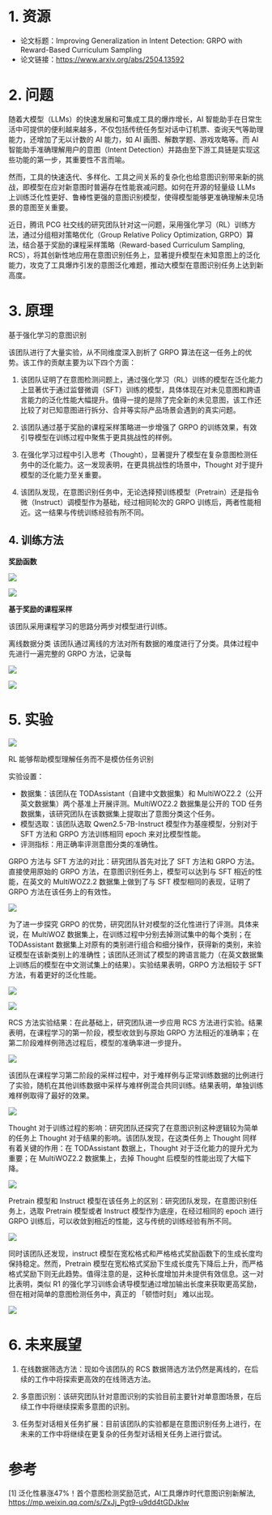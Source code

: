 # 1. 资源

- 论文标题：Improving Generalization in Intent Detection: GRPO with Reward-Based Curriculum Sampling
- 论文链接：https://www.arxiv.org/abs/2504.13592

# 2. 问题

随着大模型（LLMs）的快速发展和可集成工具的爆炸增长，AI 智能助手在日常生活中可提供的便利越来越多，不仅包括传统任务型对话中订机票、查询天气等助理能力，还增加了无以计数的 AI 能力，如 AI 画图、解数学题、游戏攻略等。而 AI 智能助手准确理解用户的意图（Intent Detection）并路由至下游工具链是实现这些功能的第一步，其重要性不言而喻。

然而，工具的快速迭代、多样化、工具之间关系的复杂化也给意图识别带来新的挑战，即模型在应对新意图时普遍存在性能衰减问题。如何在开源的轻量级 LLMs 上训练泛化性更好、鲁棒性更强的意图识别模型，使得模型能够更准确理解未见场景的意图至关重要。

近日，腾讯 PCG 社交线的研究团队针对这一问题，采用强化学习（RL）训练方法，通过分组相对策略优化（Group Relative Policy Optimization, GRPO）算法，结合基于奖励的课程采样策略（Reward-based Curriculum Sampling, RCS），将其创新性地应用在意图识别任务上，显著提升模型在未知意图上的泛化能力，攻克了工具爆炸引发的意图泛化难题，推动大模型在意图识别任务上达到新高度。

# 3. 原理

基于强化学习的意图识别

该团队进行了大量实验，从不同维度深入剖析了 GRPO 算法在这一任务上的优势。该工作的贡献主要为以下四个方面：

1. 该团队证明了在意图检测问题上，通过强化学习（RL）训练的模型在泛化能力上显著优于通过监督微调（SFT）训练的模型，具体体现在对未见意图和跨语言能力的泛化性能大幅提升。值得一提的是除了完全新的未见意图，该工作还比较了对已知意图进行拆分、合并等实际产品场景会遇到的真实问题。

2. 该团队通过基于奖励的课程采样策略进一步增强了 GRPO 的训练效果，有效引导模型在训练过程中聚焦于更具挑战性的样例。

3. 在强化学习过程中引入思考（Thought），显著提升了模型在复杂意图检测任务中的泛化能力。这一发现表明，在更具挑战性的场景中，Thought 对于提升模型的泛化能力至关重要。

4. 该团队发现，在意图识别任务中，无论选择预训练模型（Pretrain）还是指令微（Instruct）调模型作为基础，经过相同轮次的 GRPO 训练后，两者性能相近。这一结果与传统训练经验有所不同。

## 4. 训练方法

**奖励函数**

![](../.01_腾讯GRPO意图训练_images/奖励函数1.png)

![](../.01_腾讯GRPO意图训练_images/奖励函数2.png)

**基于奖励的课程采样**

该团队采用课程学习的思路分两步对模型进行训练。

离线数据分类 该团队通过离线的方法对所有数据的难度进行了分类。具体过程中先进行一遍完整的 GRPO 方法，记录每

![](../.01_腾讯GRPO意图训练_images/打分.png)

![](../.01_腾讯GRPO意图训练_images/打分2.png)


# 5. 实验

![](../.01_腾讯GRPO意图训练_images/性能.png)

RL 能够帮助模型理解任务而不是模仿任务识别

实验设置：

- 数据集：该团队在 TODAssistant（自建中文数据集）和 MultiWOZ2.2（公开英文数据集）两个基准上开展评测。MultiWOZ2.2 数据集是公开的 TOD 任务数据集，该研究团队在该数据集上提取出了意图分类这个任务。
- 模型选取：该团队选取 Qwen2.5-7B-Instruct 模型作为基座模型，分别对于 SFT 方法和 GRPO 方法训练相同 epoch 来对比模型性能。
- 评测指标：用正确率评测意图分类的准确性。

GRPO 方法与 SFT 方法的对比：研究团队首先对比了 SFT 方法和 GRPO 方法。直接使用原始的 GRPO 方法，在意图识别任务上，模型可以达到与 SFT 相近的性能，在英文的 MultiWOZ2.2 数据集上做到了与 SFT 模型相同的表现，证明了 GRPO 方法在该任务上的有效性。

![](../.01_腾讯GRPO意图训练_images/性能2.png)

为了进一步探究 GRPO 的优势，研究团队针对模型的泛化性进行了评测。具体来说，在 MultiWOZ 数据集上，在训练过程中分别去掉测试集中的每个类别；在 TODAssistant 数据集上对原有的类别进行组合和细分操作，获得新的类别，来验证模型在该新类别上的准确性；该团队还测试了模型的跨语言能力（在英文数据集上训练后的模型在中文测试集上的结果）。实验结果表明，GRPO 方法相较于 SFT 方法，有着更好的泛化性能。

![](../.01_腾讯GRPO意图训练_images/性能3.png)

![](../.01_腾讯GRPO意图训练_images/性能4.png)

RCS 方法实验结果：在此基础上，研究团队进一步应用 RCS 方法进行实验。结果表明，在课程学习的第一阶段，模型收敛到与原始 GRPO 方法相近的准确率；在第二阶段难样例筛选过程后，模型的准确率进一步提升。

![](../.01_腾讯GRPO意图训练_images/性能5.png)

该团队在课程学习第二阶段的采样过程中，对于难样例与正常训练数据的比例进行了实验，随机在其他训练数据中采样与难样例混合共同训练。结果表明，单独训练难样例取得了最好的效果。

![](../.01_腾讯GRPO意图训练_images/性能6.png)

Thought 对于训练过程的影响：研究团队还探究了在意图识别这种逻辑较为简单的任务上 Thought 对于结果的影响。该团队发现，在这类任务上 Thought 同样有着关键的作用：在 TODAssistant 数据上，Thought 对于泛化能力的提升尤为重要；在 MultiWOZ2.2 数据集上，去掉 Thought 后模型的性能出现了大幅下降。

![](../.01_腾讯GRPO意图训练_images/性能7.png)

Pretrain 模型和 Instruct 模型在该任务上的区别：研究团队发现，在意图识别任务上，选取 Pretrain 模型或者 Instruct 模型作为底座，在经过相同的 epoch 进行 GRPO 训练后，可以收敛到相近的性能，这与传统的训练经验有所不同。

![](../.01_腾讯GRPO意图训练_images/性能8.png)

同时该团队还发现，instruct 模型在宽松格式和严格格式奖励函数下的生成长度均保持稳定。然而，Pretrain 模型在宽松格式奖励下生成长度先下降后上升，而严格格式奖励下则无此趋势。值得注意的是，这种长度增加并未提供有效信息。这一对比表明，类似 R1 的强化学习训练会诱导模型通过增加输出长度来获取更高奖励，但在相对简单的意图检测任务中，真正的 「顿悟时刻」 难以出现。

![](../.01_腾讯GRPO意图训练_images/性能9.png)

# 6. 未来展望

1. 在线数据筛选方法：现如今该团队的 RCS 数据筛选方法仍然是离线的，在后续的工作中将探索更高效的在线筛选方法。

2. 多意图识别：该研究团队针对意图识别的实验目前主要针对单意图场景，在后续工作中将继续探索多意图的识别。

3. 任务型对话相关任务扩展：目前该团队的实验都是在意图识别任务上进行，在未来的工作中将继续在更复杂的任务型对话相关任务上进行尝试。

# 参考

[1] 泛化性暴涨47%！首个意图检测奖励范式，AI工具爆炸时代意图识别新解法, https://mp.weixin.qq.com/s/ZxJj_Pgt9-u9dd4tGDJkIw
